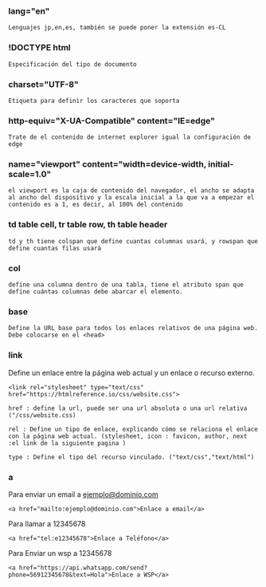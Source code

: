 ### lang="en"

```
Lenguajes jp,en,es, también se puede poner la extensión es-CL
```

### !DOCTYPE html

```
Especificación del tipo de documento
```

### charset="UTF-8"

```
Etiqueta para definir los caracteres que soporta
```

### http-equiv="X-UA-Compatible" content="IE=edge"

```
Trate de el contenido de internet explorer igual la configuración de edge
```

### name="viewport" content="width=device-width, initial-scale=1.0"

```
el viewport es la caja de contenido del navegador, el ancho se adapta al ancho del dispositivo y la escala inicial a la que va a empezar el contenido es a 1, es decir, al 100% del contenido
```

### td table cell, tr table row, th table header

```
td y th tiene colspan que define cuantas columnas usará, y rowspan que define cuantas filas usará
```

### col

```
define una columna dentro de una tabla, tiene el atributo span que define cuántas columnas debe abarcar el elemento.
```

### base

```
Define la URL base para todos los enlaces relativos de una página web. Debe colocarse en el <head>
```

### link

Define un enlace entre la página web actual y un enlace o recurso externo.

```
<link rel="stylesheet" type="text/css" href="https://htmlreference.io/css/website.css">
```

```
href : define la url, puede ser una url absoluta o una url relativa ("/css/website.css)
```

```
rel : Define un tipo de enlace, explicando cómo se relaciona el enlace con la página web actual. (stylesheet, icon : favicon, author, next :el link de la siguiente pagina )
```

```
type : Define el tipo del recurso vinculado. ("text/css","text/html")
```

### a

Para enviar un email a ejemplo@dominio.com

```
<a href="mailto:ejemplo@dominio.com">Enlace a email</a>
```

Para llamar a 12345678

```
<a href="tel:e12345678">Enlace a Teléfono</a>
```

Para Enviar un wsp a 12345678

```
<a href="https://api.whatsapp.com/send?phone=56912345678&text=Hola">Enlace a WSP</a>
```
